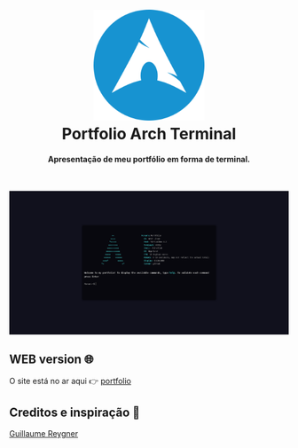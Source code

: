 <h1 align="center">
  <br>
  <a href=""><img src="assets/arch.png" alt="Portfolio" width="200"></a>
  <br>
Portfolio Arch Terminal<br>
</h1>
<h4 align="center">Apresentação de meu portfólio em forma de terminal.</h4>
<br>

![portfolio](assets/preview.png)

## WEB version 🌐

O site está no ar aqui 👉 [portfolio]()
## Creditos e inspiração 🔗
[Guillaume Reygner](https://github.com/guillaume-rygn)